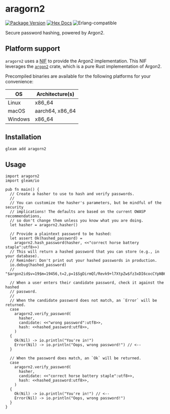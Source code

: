 # aragorn2

[![Package Version](https://img.shields.io/hexpm/v/aragorn2)](https://hex.pm/packages/aragorn2)
[![Hex Docs](https://img.shields.io/badge/hex-docs-ffaff3)](https://hexdocs.pm/aragorn2/)
![Erlang-compatible](https://img.shields.io/badge/target-erlang-b83998)

Secure password hashing, powered by Argon2.

## Platform support

`aragorn2` uses a [NIF](https://www.erlang.org/doc/system/nif) to provide the Argon2 implementation. This NIF leverages the [`argon2`](https://crates.io/crates/argon2) crate, which is a pure Rust implementation of Argon2.

Precompiled binaries are available for the following platforms for your convenience:

| OS      | Architecture(s) |
| ------- | --------------- |
| Linux   | x86_64          |
| macOS   | aarch64, x86_64 |
| Windows | x86_64          |

## Installation

```sh
gleam add aragorn2
```

## Usage

```gleam
import aragorn2
import gleam/io

pub fn main() {
  // Create a hasher to use to hash and verify passwords.
  //
  // You can customize the hasher's parameters, but be mindful of the security
  // implications! The defaults are based on the current OWASP recommendations,
  // so don't change them unless you know what you are doing.
  let hasher = aragorn2.hasher()

  // Provide a plaintext password to be hashed:
  let assert Ok(hashed_password) =
    aragorn2.hash_password(hasher, <<"correct horse battery staple":utf8>>)
  // This will return a hashed password that you can store (e.g., in your database).
  // Reminder: Don't print out your hashed passwords in production.
  io.debug(hashed_password)
  // "$argon2id$v=19$m=19456,t=2,p=1$SgDirmQl/Revk9+l7XtpZw$fz3xDI6cocCYpNB63FmMV4PhRpRTBK8KMuhYaWnAIKc"

  // When a user enters their candidate password, check it against the hashed
  // password.
  //
  // When the candidate password does not match, an `Error` will be returned.
  case
    aragorn2.verify_password(
      hasher,
      candidate: <<"wrong password":utf8>>,
      hash: <<hashed_password:utf8>>,
    )
  {
    Ok(Nil) -> io.println("You're in!")
    Error(Nil) -> io.println("Oops, wrong password!") // <--
  }

  // When the password does match, an `Ok` will be returned.
  case
    aragorn2.verify_password(
      hasher,
      candidate: <<"correct horse battery staple":utf8>>,
      hash: <<hashed_password:utf8>>,
    )
  {
    Ok(Nil) -> io.println("You're in!") // <--
    Error(Nil) -> io.println("Oops, wrong password!")
  }
}
```
